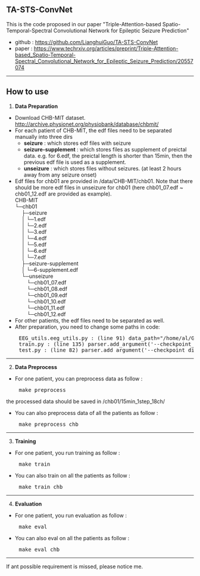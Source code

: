## **TA-STS-ConvNet**  
This is the code proposed in our paper "Triple-Attention-based Spatio-Temporal-Spectral Convolutional Network for Epileptic Seizure Prediction"
- github : https://github.com/LianghuiGuo/TA-STS-ConvNet
- paper :  https://www.techrxiv.org/articles/preprint/Triple-Attention-based_Spatio-Temporal-Spectral_Convolutional_Network_for_Epileptic_Seizure_Prediction/20557074
<!-- 分割线 -->
***

## How to use
1. **Data Preparation**
- Download CHB-MIT dataset. http://archive.physionet.org/physiobank/database/chbmit/
- For each patient of CHB-MIT, the edf files need to be separated manually into three dirs  
    - **seizure** : which stores edf files with seizure
    - **seizure-supplement** : which stores files as supplement of preictal data. e.g. for 6.edf, the preictal length is shorter than 15min, then the previous edf file is used as a supplement.
    - **unseizure** : which stores files without seizures. (at least 2 hours away from any seizure onset)
- Edf files for chb01 are provided in /data/CHB-MIT/chb01. Note that there should be more edf files in unseizure for chb01 (here chb01_07.edf ~ chb01_12.edf are provided as example).  
CHB-MIT  
└─chb01  
&emsp;    ├─seizure  
&emsp;    │  └─1.edf  
&emsp;    │  └─2.edf  
&emsp;    │  └─3.edf  
&emsp;    │  └─4.edf  
&emsp;    │  └─5.edf  
&emsp;    │  └─6.edf  
&emsp;    │  └─7.edf  
&emsp;    ├─seizure-supplement  
&emsp;    │  └─6-supplement.edf  
&emsp;    └─unseizure  
&emsp;&emsp;       └─chb01_07.edf  
&emsp;&emsp;       └─chb01_08.edf  
&emsp;&emsp;       └─chb01_09.edf  
&emsp;&emsp;       └─chb01_10.edf  
&emsp;&emsp;       └─chb01_11.edf  
&emsp;&emsp;       └─chb01_12.edf  
- For other patients, the edf files need to be separated as well.
- After preparation, you need to change some paths in code:
<pre>
    EEG_utils.eeg_utils.py : (line 91) data_path="/home/al/GLH/code/seizure_predicting_seeg/code_public/data/CHB-MIT"
    train.py : (line 135) parser.add_argument('--checkpoint_dir', type = str, default = '/home/al/GLH/code/seizure_predicting_seeg/model/', metavar = 'model save path')
    test.py : (line 82) parser.add_argument('--checkpoint_dir', type = str, default = '/home/al/GLH/code/seizure_predicting_seeg/model', metavar = 'N')
</pre>
<!-- 分割线 -->
***

2. **Data Preprocess**  
- For one patient, you can preprocess data as follow :
<pre>
    make preprocess
</pre>
the processed data should be saved in /chb01/15min_1step_18ch/
- You can also preprocess data of all the patients as follow :
<pre>
    make preprocess_chb
</pre>
<!-- 分割线 -->
***

3. **Training**
- For one patient, you run training as follow :
<pre>
    make train
</pre>
- You can also train on all the patients as follow :
<pre>
    make train_chb
</pre>

<!-- 分割线 -->
***

4. **Evaluation**
- For one patient, you run evaluation as follow :
<pre>
    make eval
</pre>
- You can also eval on all the patients as follow :
<pre>
    make eval_chb
</pre>

<!-- 分割线 -->
***
If ant possible requirement is missed, please notice me.